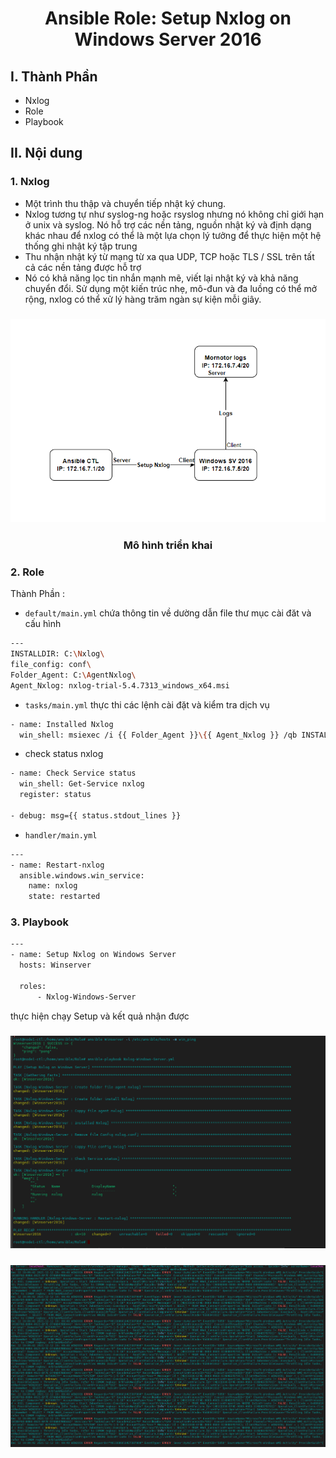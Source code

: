 <h1 align="center">Ansible Role: Setup Nxlog on Windows Server 2016</h1>

## I. Thành Phần
- Nxlog
- Role
- Playbook

## II. Nội dung
### 1. Nxlog
- Một trình thu thập và chuyển tiếp nhật ký chung.
- Nxlog tương tự như syslog-ng hoặc rsyslog nhưng nó không chỉ giới hạn ở unix và syslog. Nó hỗ trợ các nền tảng, nguồn nhật ký và định dạng khác nhau để nxlog có thể là một lựa chọn lý tưởng để thực hiện một hệ thống ghi nhật ký tập trung
- Thu nhận nhật ký từ mạng từ xa qua UDP, TCP hoặc TLS / SSL trên tất cả các nền tảng được hỗ trợ
- Nó có khả năng lọc tin nhắn mạnh mẽ, viết lại nhật ký và khả năng chuyển đổi. Sử dụng một kiến ​​trúc nhẹ, mô-đun và đa luồng có thể mở rộng, nxlog có thể xử lý hàng trăm ngàn sự kiện mỗi giây.

<h3 align="center"><img src="../../../../03-Images/25.png"></h3>
<h3 align="center">Mô hình triển khai</h3>

### 2. Role
Thành Phần : 
- `default/main.yml` chứa thông tin về dường dẫn file thư mục cài đăt và cấu hình
```sh
---
INSTALLDIR: C:\Nxlog\
file_config: conf\
Folder_Agent: C:\AgentNxlog\
Agent_Nxlog: nxlog-trial-5.4.7313_windows_x64.msi
```

- `tasks/main.yml` thực thi các lệnh cài đặt và kiểm tra dịch vụ
```sh
- name: Installed Nxlog
  win_shell: msiexec /i {{ Folder_Agent }}\{{ Agent_Nxlog }} /qb INSTALLDIR={{ INSTALLDIR }}
```
  - check status nxlog
```sh
- name: Check Service status
  win_shell: Get-Service nxlog
  register: status

- debug: msg={{ status.stdout_lines }}
```

- `handler/main.yml`
```sh
---
- name: Restart-nxlog
  ansible.windows.win_service:
    name: nxlog
    state: restarted
```

### 3. Playbook
```sh
---
- name: Setup Nxlog on Windows Server
  hosts: Winserver

  roles:
      - Nxlog-Windows-Server
```
thực hiện chạy Setup và kết quả nhận được

<h3 align="center"><img src="../../../../03-Images/27.png"></h3>


<h3 align="center"><img src="../../../../03-Images/28.png"></h3>
